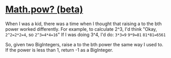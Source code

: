 # [Math.pow? (beta)](https://www.codewars.com/kata/math-dot-pow "https://www.codewars.com/kata/5dc31e0475b58d0014236a60")

When I was a kid, there was a time when I thought that raising a to the bth power worked differently.
For example, to calculate 2^3, I'd think "Okay, `2^2=2*2=4`, so `2^3=4*4=16`"
If I was doing 3^4, I'd do:
`3*3=9`
`9*9=81`
`81*81=6561`

So, given two BigIntegers, raise a to the bth power the same way I used to. If the power is less than 1, return -1 as a BigInteger.